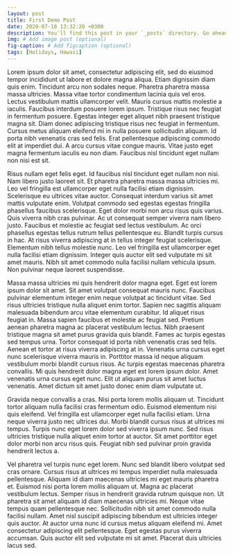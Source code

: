 ```yaml
---
layout: post
title: First Demo Post
date: 2020-07-10 13:32:20 +0300
description: You'll find this post in your `_posts` directory. Go ahead and edit it and re-build the site to see your changes. # Add post description (optional)
img: # Add image post (optional)
fig-caption: # Add figcaption (optional)
tags: [Holidays, Hawaii]
---
```


Lorem ipsum dolor sit amet, consectetur adipiscing elit, sed do eiusmod tempor incididunt ut labore et dolore magna aliqua. Etiam dignissim diam quis enim. Tincidunt arcu non sodales neque. Pharetra pharetra massa massa ultricies. Massa vitae tortor condimentum lacinia quis vel eros. Lectus vestibulum mattis ullamcorper velit. Mauris cursus mattis molestie a iaculis. Faucibus interdum posuere lorem ipsum. Tristique risus nec feugiat in fermentum posuere. Egestas integer eget aliquet nibh praesent tristique magna sit. Diam donec adipiscing tristique risus nec feugiat in fermentum. Cursus metus aliquam eleifend mi in nulla posuere sollicitudin aliquam. Id porta nibh venenatis cras sed felis. Erat pellentesque adipiscing commodo elit at imperdiet dui. A arcu cursus vitae congue mauris. Vitae justo eget magna fermentum iaculis eu non diam. Faucibus nisl tincidunt eget nullam non nisi est sit.

Risus nullam eget felis eget. Id faucibus nisl tincidunt eget nullam non nisi. Nam libero justo laoreet sit. Et pharetra pharetra massa massa ultricies mi. Leo vel fringilla est ullamcorper eget nulla facilisi etiam dignissim. Scelerisque eu ultrices vitae auctor. Consequat interdum varius sit amet mattis vulputate enim. Volutpat commodo sed egestas egestas fringilla phasellus faucibus scelerisque. Eget dolor morbi non arcu risus quis varius. Quis viverra nibh cras pulvinar. Ac ut consequat semper viverra nam libero justo. Faucibus et molestie ac feugiat sed lectus vestibulum. Ac orci phasellus egestas tellus rutrum tellus pellentesque eu. Blandit turpis cursus in hac. At risus viverra adipiscing at in tellus integer feugiat scelerisque. Elementum nibh tellus molestie nunc. Leo vel fringilla est ullamcorper eget nulla facilisi etiam dignissim. Integer quis auctor elit sed vulputate mi sit amet mauris. Nibh sit amet commodo nulla facilisi nullam vehicula ipsum. Non pulvinar neque laoreet suspendisse.

Massa massa ultricies mi quis hendrerit dolor magna eget. Eget est lorem ipsum dolor sit amet. Sit amet volutpat consequat mauris nunc. Faucibus pulvinar elementum integer enim neque volutpat ac tincidunt vitae. Sed risus ultricies tristique nulla aliquet enim tortor. Sapien nec sagittis aliquam malesuada bibendum arcu vitae elementum curabitur. Id aliquet risus feugiat in. Massa sapien faucibus et molestie ac feugiat sed. Pretium aenean pharetra magna ac placerat vestibulum lectus. Nibh praesent tristique magna sit amet purus gravida quis blandit. Fames ac turpis egestas sed tempus urna. Tortor consequat id porta nibh venenatis cras sed felis. Aenean et tortor at risus viverra adipiscing at in. Venenatis urna cursus eget nunc scelerisque viverra mauris in. Porttitor massa id neque aliquam vestibulum morbi blandit cursus risus. Ac turpis egestas maecenas pharetra convallis. Mi quis hendrerit dolor magna eget est lorem ipsum dolor. Amet venenatis urna cursus eget nunc. Elit ut aliquam purus sit amet luctus venenatis. Amet dictum sit amet justo donec enim diam vulputate ut.

Gravida neque convallis a cras. Nisi porta lorem mollis aliquam ut. Tincidunt tortor aliquam nulla facilisi cras fermentum odio. Euismod elementum nisi quis eleifend. Vel fringilla est ullamcorper eget nulla facilisi etiam. Urna neque viverra justo nec ultrices dui. Morbi blandit cursus risus at ultrices mi tempus. Turpis nunc eget lorem dolor sed viverra ipsum nunc. Sed risus ultricies tristique nulla aliquet enim tortor at auctor. Sit amet porttitor eget dolor morbi non arcu risus quis. Feugiat nibh sed pulvinar proin gravida hendrerit lectus a.

Vel pharetra vel turpis nunc eget lorem. Nunc sed blandit libero volutpat sed cras ornare. Cursus risus at ultrices mi tempus imperdiet nulla malesuada pellentesque. Aliquam id diam maecenas ultricies mi eget mauris pharetra et. Euismod nisi porta lorem mollis aliquam ut. Magna ac placerat vestibulum lectus. Semper risus in hendrerit gravida rutrum quisque non. Ut pharetra sit amet aliquam id diam maecenas ultricies mi. Neque vitae tempus quam pellentesque nec. Sollicitudin nibh sit amet commodo nulla facilisi nullam. Amet nisl suscipit adipiscing bibendum est ultricies integer quis auctor. At auctor urna nunc id cursus metus aliquam eleifend mi. Amet consectetur adipiscing elit pellentesque. Eget egestas purus viverra accumsan. Quis auctor elit sed vulputate mi sit amet. Placerat duis ultricies lacus sed.
